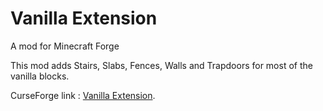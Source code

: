 # Vanilla Extension

A mod for Minecraft Forge

This mod adds Stairs, Slabs, Fences, Walls and Trapdoors for most of the vanilla blocks.

CurseForge link : [Vanilla Extension](https://www.curseforge.com/minecraft/mc-mods/vanilla-extension).